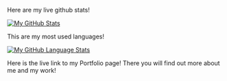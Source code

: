Here are my live github stats!

[![My GitHub Stats](https://github-readme-stats.vercel.app/api/?username=Marvoro53&count_private=true&theme=tokyonight&showicons=true)]()

This are my most used languages!

[![My GitHub Language Stats](https://github-readme-stats.vercel.app/api/top-langs/?username=Marvoro53&langs_count=5&theme=tokyonight)]()

Here is the live link to my Portfolio page!
There you will find out more about me and my work!
